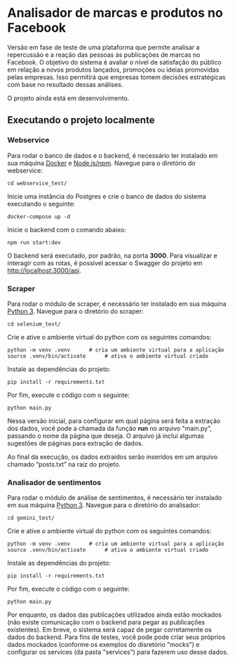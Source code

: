 # Analisador de marcas e produtos no Facebook

Versão em fase de teste de uma plataforma que permite analisar a repercussão e a reação das pessoas às publicações de marcas no Facebook.
O objetivo do sistema é avaliar o nível de satisfação do público em relação a novos produtos lançados, promoções ou ideias promovidas pelas empresas.
Isso permitirá que empresas tomem decisões estratégicas com base no resultado dessas análises.

O projeto ainda está em desenvolvimento.

## Executando o projeto localmente

### Webservice
Para rodar o banco de dados e o backend, é necessário ter instalado em sua máquina [Docker](https://docs.docker.com/engine/install/) e [Node.js/npm](https://docs.npmjs.com/downloading-and-installing-node-js-and-npm).
Navegue para o diretório do webservice:

```shell
cd webservice_test/
```
Inicie uma instância do Postgres e crie o banco de dados do sistema executando o seguinte:
```shell
docker-compose up -d
```
Inicie o backend com o comando abaixo:
```shell
npm run start:dev
```
O backend será executado, por padrão, na porta **3000**. Para visualizar e interagir com as rotas, é possível acessar o Swagger do projeto em [http://localhost:3000/api](http://localhost:3000/api).

### Scraper
Para rodar o módulo de scraper, é necessário ter instalado em sua máquina [Python 3](https://www.python.org/downloads/).
Navegue para o diretório do scraper:
```shell
cd selenium_test/
```
Crie e ative o ambiente virtual do python com os seguintes comandos:
```shell
python -m venv .venv      # cria um ambiente virtual para a aplicação
source .venv/bin/activate      # ativa o ambiente virtual criado
```
Instale as dependências do projeto:
```shell
pip install -r requirements.txt
```
Por fim, execute o código com o seguinte:
```shell
python main.py
```
Nessa versão inicial, para configurar em qual página será feita a extração dos dados, você pode a chamada da função **run** no arquivo "main.py", passando o nome da página que deseja. O arquivo já inclui algumas sugestões de páginas para extração de dados.

Ao final da execução, os dados extraídos serão inseridos em um arquivo chamado “posts.txt” na raiz do projeto.

### Analisador de sentimentos
Para rodar o módulo de análise de sentimentos, é necessário ter instalado em sua máquina [Python 3](https://www.python.org/downloads/).
Navegue para o diretório do analisador:
```shell
cd gemini_test/
```
Crie e ative o ambiente virtual do python com os seguintes comandos:
```shell
python -m venv .venv      # cria um ambiente virtual para a aplicação
source .venv/bin/activate      # ativa o ambiente virtual criado
```
Instale as dependências do projeto:
```shell
pip install -r requirements.txt
```
Por fim, execute o código com o seguinte:
```shell
python main.py
```
Por enquanto, os dados das publicações utilizados ainda estão mockados (não existe comunicação com o backend para pegar as publicações existentes). Em breve, o sistema será capaz de pegar corretamente os dados do backend. Para fins de testes, você pode pode criar seus próprios dados mockados (conforme os exemplos do disretório "mocks") e configurar os services (da pasta "services") para fazerem uso desse dados.

